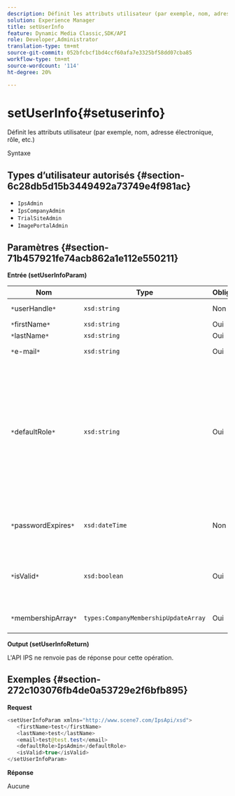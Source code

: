 ```yaml
---
description: Définit les attributs utilisateur (par exemple, nom, adresse électronique, rôle, etc.)
solution: Experience Manager
title: setUserInfo
feature: Dynamic Media Classic,SDK/API
role: Developer,Administrator
translation-type: tm+mt
source-git-commit: 052bfcbcf1bd4ccf60afa7e3325bf58dd07cba85
workflow-type: tm+mt
source-wordcount: '114'
ht-degree: 20%

---
```



# setUserInfo{#setuserinfo}

Définit les attributs utilisateur (par exemple, nom, adresse électronique, rôle, etc.)

Syntaxe

## Types d’utilisateur autorisés {#section-6c28db5d15b3449492a73749e4f981ac}

* `IpsAdmin`
* `IpsCompanyAdmin`
* `TrialSiteAdmin`
* `ImagePortalAdmin`

## Paramètres {#section-71b457921fe74acb862a1e112e550211}

**Entrée (setUserInfoParam)**

| Nom | Type | Obligatoire | Description |
|---|---|---|---|
| `*`userHandle`*` | `xsd:string` | Non | Identifiant utilisateur. |
| `*`firstName`*` | `xsd:string` | Oui | Prénom. |
| `*`lastName`*` | `xsd:string` | Oui | Nom. |
| `*`e-mail`*` | `xsd:string` | Oui | Courriel de l’utilisateur. |
| `*`defaultRole`*` | `xsd:string` | Oui | Définit le rôle d’un utilisateur dans chaque société à laquelle il appartient. Notez toutefois que le rôle `IpsAdmin` remplace d’autres paramètres par société. |
| `*`passwordExpires`*` | `xsd:dateTime` | Non | Définissez la date d’expiration du mot de passe. |
| `*`isValid`*` | `xsd:boolean` | Oui | Détermine si l&#39;utilisateur est un utilisateur IPS valide. |
| `*`membershipArray`*` | `types:CompanyMembershipUpdateArray` | Oui | Tableau de poignées de société. |

**Output (setUserInfoReturn)**

L&#39;API IPS ne renvoie pas de réponse pour cette opération.

## Exemples {#section-272c103076fb4de0a53729e2f6bfb895}

**Request**

```java
<setUserInfoParam xmlns="http://www.scene7.com/IpsApi/xsd">
   <firstName>test</firstName>
   <lastName>test</lastName>
   <email>test@test.test</email>
   <defaultRole>IpsAdmin</defaultRole>
   <isValid>true</isValid>
</setUserInfoParam>
```

**Réponse**

Aucune
